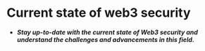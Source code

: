 # Current state of web3 security
- ***Stay up-to-date with the current state of Web3 security and understand the challenges and advancements in this field.***

